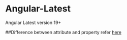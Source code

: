 # Angular-Latest
Angular Latest version 19+

##Difference between attribute and property refer [here](https://jakearchibald.com/2024/attributes-vs-properties/)
